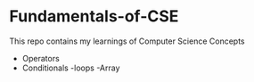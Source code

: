 # Fundamentals-of-CSE
This repo contains my learnings of Computer Science Concepts 
- Operators
- Conditionals
-loops
-Array